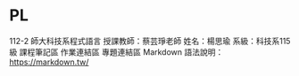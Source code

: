 # PL
112-2 師大科技系程式語言
授課教師：蔡芸琤老師
姓名：楊思瑜
系級：科技系115級
課程筆記區
作業連結區
專題連結區
Markdown 語法說明：https://markdown.tw/
